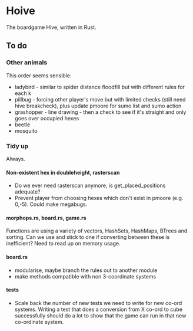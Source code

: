 # Hoive
The boardgame Hive, written in Rust.

## To do

### Other animals

This order seems sensible: 

* ladybird - similar to spider distance floodfill but with different rules for each k
* pillbug - forcing other player's move but with limited checks (still need hive breakcheck), plus update pmoore for sumo list and sumo action
* grashopper - line drawing - then a check to see if it's straight and only goes over occupied hexes
* beetle
* mosquito

### Tidy up

Always.

#### Non-existent hex in doubleheight, rasterscan

* Do we ever need rasterscan anymore, is get_placed_positions adequate?
* Prevent player from choosing hexes which don't exist in pmoore (e.g. 0,-5). Could make megabugs.

#### morphops.rs, board.rs, game.rs

Functions are using a variety of vectors, HashSets, HashMaps, BTrees and sorting. Can we use and stick to one if converting between these is inefficient? Need to read up on memory usage.

#### board.rs
* modularise, maybe branch the rules out to another module
* make methods compatible with non 3-coordinate systems

#### tests

* Scale back the number of new tests we need to write for new co-ord systems. Writing a test that does a conversion from X co-ord to cube successfully should do a lot to show that the game can run in that new co-ordinate system.

